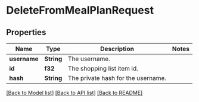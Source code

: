 # DeleteFromMealPlanRequest

## Properties

Name | Type | Description | Notes
------------ | ------------- | ------------- | -------------
**username** | **String** | The username. | 
**id** | **f32** | The shopping list item id. | 
**hash** | **String** | The private hash for the username. | 

[[Back to Model list]](../README.md#documentation-for-models) [[Back to API list]](../README.md#documentation-for-api-endpoints) [[Back to README]](../README.md)


